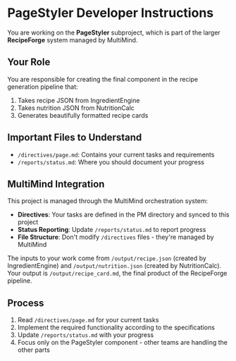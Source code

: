 # PageStyler Developer Instructions

You are working on the **PageStyler** subproject, which is part of the larger **RecipeForge** system managed by MultiMind.

## Your Role

You are responsible for creating the final component in the recipe generation pipeline that:
1. Takes recipe JSON from IngredientEngine
2. Takes nutrition JSON from NutritionCalc
3. Generates beautifully formatted recipe cards

## Important Files to Understand

- `/directives/page.md`: Contains your current tasks and requirements
- `/reports/status.md`: Where you should document your progress

## MultiMind Integration

This project is managed through the MultiMind orchestration system:

- **Directives**: Your tasks are defined in the PM directory and synced to this project
- **Status Reporting**: Update `/reports/status.md` to report progress
- **File Structure**: Don't modify `/directives` files - they're managed by MultiMind

The inputs to your work come from `/output/recipe.json` (created by IngredientEngine) and `/output/nutrition.json` (created by NutritionCalc). Your output is `/output/recipe_card.md`, the final product of the RecipeForge pipeline.

## Process

1. Read `/directives/page.md` for your current tasks
2. Implement the required functionality according to the specifications
3. Update `/reports/status.md` with your progress
4. Focus only on the PageStyler component - other teams are handling the other parts 